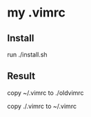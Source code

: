 # my .vimrc
## Install
run ./install.sh

## Result
copy ~/.vimrc to ./oldvimrc

copy ./.vimrc to ~/.vimrc

